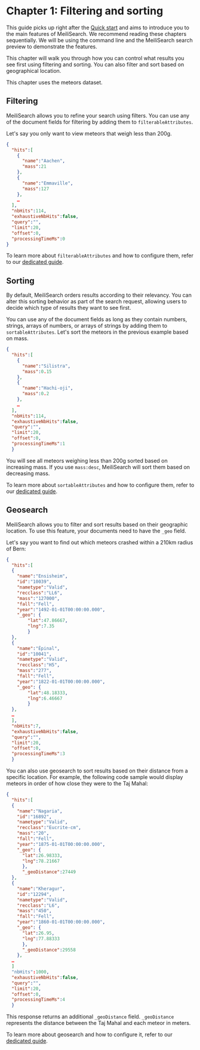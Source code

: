 # Chapter 1: Filtering and sorting

This guide picks up right after the [Quick start](/learn/getting_started/quick_start.md) and aims to introduce you to the main features of MeiliSearch. We recommend reading these chapters sequentially. We will be using the command line and the MeiliSearch search preview to demonstrate the features.

This chapter will walk you through how you can control what results you see first using filtering and sorting. You can also filter and sort based on geographical location.

This chapter uses the meteors dataset.

## Filtering

MeiliSearch allows you to refine your search using filters. You can use any of the document fields for filtering by adding them to `filterableAttributes`.

Let's say you only want to view meteors that weigh less than 200g.

<CodeSamples id= "getting_started_filtering_md" />

```json
{
  "hits":[
    {
      "name":"Aachen",
      "mass":21
    },
    {
      "name":"Emmaville",
      "mass":127
    },
    …
  ],
  "nbHits":114,
  "exhaustiveNbHits":false,
  "query":"",
  "limit":20,
  "offset":0,
  "processingTimeMs":0
}
```

To learn more about `filterableAttributes` and how to configure them, refer to our [dedicated guide](/reference/features/filtering_and_faceted_search.md).

## Sorting

By default, MeiliSearch orders results according to their relevancy. You can alter this sorting behavior as part of the search request, allowing users to decide which type of results they want to see first.

You can use any of the document fields as long as they contain numbers, strings, arrays of numbers, or arrays of strings by adding them to `sortableAttributes`. Let's sort the meteors in the previous example based on mass.

<CodeSamples id= "getting_started_sorting_md" />

```json
{
  "hits":[
    {
      "name":"Silistra",
      "mass":0.15
    },
    {
      "name":"Hachi-oji",
      "mass":0.2
    },
    …
  ],
  "nbHits":114,
  "exhaustiveNbHits":false,
  "query":"",
  "limit":20,
  "offset":0,
  "processingTimeMs":1
  }
```

You will see all meteors weighing less than 200g sorted based on increasing mass. If you use `mass:desc`, MeiliSearch will sort them based on decreasing mass.

To learn more about `sortableAttributes` and how to configure them, refer to our [dedicated guide](/reference/features/sorting.md).

## Geosearch

MeiliSearch allows you to filter and sort results based on their geographic location. To use this feature, your documents need to have the `_geo` field.

Let's say you want to find out which meteors crashed within a 210km radius of Bern:

<CodeSamples id= "getting_started_geoRadius_md" />

```json
{
  "hits":[
  {
    "name":"Ensisheim",
    "id":"10039",
    "nametype":"Valid",
    "recclass":"LL6",
    "mass":"127000",
    "fall":"Fell",
    "year":"1492-01-01T00:00:00.000",
    "_geo": {
        "lat":47.86667,
        "lng":7.35
        }
  },
  {
    "name":"Épinal",
    "id":"10041",
    "nametype":"Valid",
    "recclass":"H5",
    "mass":"277",
    "fall":"Fell",
    "year":"1822-01-01T00:00:00.000",
    "_geo": {
        "lat":48.18333,
        "lng":6.46667
        }
  },
  …
  ],
  "nbHits":7,
  "exhaustiveNbHits":false,
  "query":"",
  "limit":20,
  "offset":0,
  "processingTimeMs":3
  }
  ```

You can also use geosearch to sort results based on their distance from a specific location. For example, the following code sample would display meteors in order of how close they were to the Taj Mahal:

<CodeSamples id= "getting_started_geoPoint_md" />

```json
{
  "hits":[
  {
    "name":"Nagaria",
    "id":"16892",
    "nametype":"Valid",
    "recclass":"Eucrite-cm",
    "mass":"20",
    "fall":"Fell",
    "year":"1875-01-01T00:00:00.000",
    "_geo": {
      "lat":26.98333,
      "lng":78.21667
      },
      "_geoDistance":27449
  },
  {
    "name":"Kheragur",
    "id":"12294",
    "nametype":"Valid",
    "recclass":"L6",
    "mass":"450",
    "fall":"Fell",
    "year":"1860-01-01T00:00:00.000",
    "_geo": {
      "lat":26.95,
      "lng":77.88333
      },
      "_geoDistance":29558
    },
  …
  ]
  "nbHits":1000,
  "exhaustiveNbHits":false,
  "query":"",
  "limit":20,
  "offset":0,
  "processingTimeMs":4
  }
```

This response returns an additional `_geoDistance` field. `_geoDistance` represents the distance between the Taj Mahal and each meteor in meters.

To learn more about geosearch and how to configure it, refer to our [dedicated guide](/reference/features/geosearch.md).
